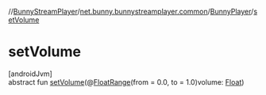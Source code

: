 //[BunnyStreamPlayer](../../../index.md)/[net.bunny.bunnystreamplayer.common](../index.md)/[BunnyPlayer](index.md)/[setVolume](set-volume.md)

# setVolume

[androidJvm]\
abstract fun [setVolume](set-volume.md)(@[FloatRange](https://developer.android.com/reference/kotlin/androidx/annotation/FloatRange.html)(from = 0.0, to = 1.0)volume: [Float](https://kotlinlang.org/api/core/kotlin-stdlib/kotlin/-float/index.html))